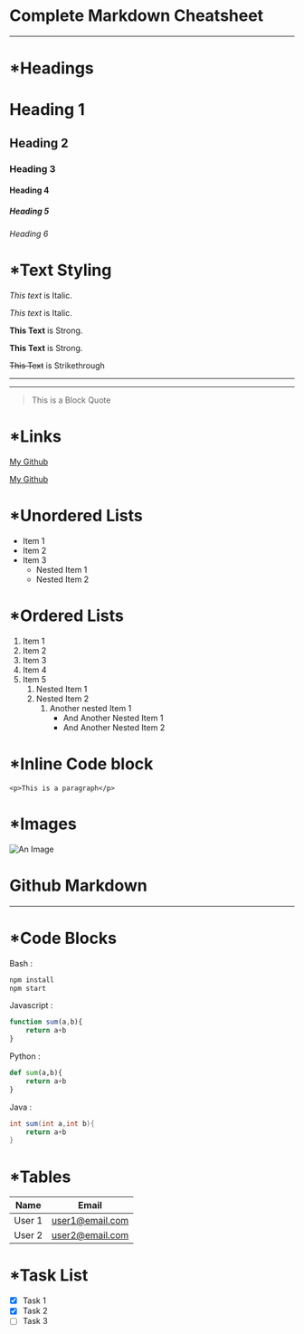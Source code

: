 # Complete Markdown Cheatsheet
---

<!-- Headings -->

# \*Headings

# Heading 1
## Heading 2
### Heading 3
#### Heading 4
##### Heading 5
###### Heading 6

# \*Text Styling

<!-- Italics -->

*This text* is Italic.

_This text_ is Italic.

<!-- Strong -->

**This Text** is Strong.

__This Text__ is Strong.

<!-- Strikethrough -->

~~This Text~~ is Strikethrough

<!-- Horizontal Rule -->

---
___

<!-- Block Quotes -->

> This is a Block Quote

<!-- Links -->
# \*Links

[My Github](https://github.com/varunmukherjee1)

[My Github](https://github.com/varunmukherjee1,"varunmukherjee1")


<!-- Unordered List -->
# \*Unordered Lists

* Item 1
* Item 2
* Item 3
  * Nested Item 1
  * Nested Item 2

<!-- Ordered Lists -->
# \*Ordered Lists

1. Item 1
1. Item 2
1. Item 3
2. Item 4
3. Item 5
   1. Nested Item 1
   2. Nested Item 2
      1. Another nested Item 1
         * And Another Nested Item 1
         * And Another Nested Item 2

<!-- Inline Code Block -->
# \*Inline Code block
`<p>This is a paragraph</p>`

<!-- Images -->
# \*Images

![An Image](https://imgix.ranker.com/list_img_v2/1922/3141922/original/3141922)

<!-- Github Markdown -->

# Github Markdown
---

<!-- Code Blocks -->
# \*Code Blocks

Bash :
```bash
npm install
npm start
```

Javascript :
```javascript
function sum(a,b){
    return a+b
}
```

Python :
```python
def sum(a,b){
    return a+b
}
```

Java :
```java
int sum(int a,int b){
    return a+b
}
```

<!-- Tables -->
# \*Tables

| Name      | Email           |
|---------- | -------------   |
| User 1    | user1@email.com |
| User 2    | user2@email.com |

<!-- Task List -->
# \*Task List

* [x] Task 1
* [x] Task 2
* [ ] Task 3
